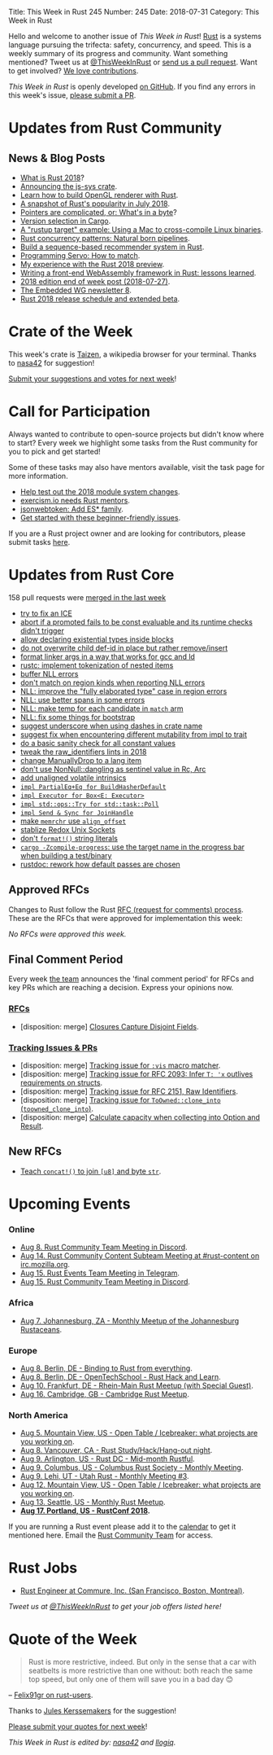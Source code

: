 Title: This Week in Rust 245
Number: 245
Date: 2018-07-31
Category: This Week in Rust

Hello and welcome to another issue of *This Week in Rust*!
[Rust](http://rust-lang.org) is a systems language pursuing the trifecta: safety, concurrency, and speed.
This is a weekly summary of its progress and community.
Want something mentioned? Tweet us at [@ThisWeekInRust](https://twitter.com/ThisWeekInRust) or [send us a pull request](https://github.com/cmr/this-week-in-rust).
Want to get involved? [We love contributions](https://github.com/rust-lang/rust/blob/master/CONTRIBUTING.md).

*This Week in Rust* is openly developed [on GitHub](https://github.com/cmr/this-week-in-rust).
If you find any errors in this week's issue, [please submit a PR](https://github.com/cmr/this-week-in-rust/pulls).

# Updates from Rust Community

## News & Blog Posts

* [What is Rust 2018](https://blog.rust-lang.org/2018/07/27/what-is-rust-2018.html)?
* [Announcing the js-sys crate](https://rustwasm.github.io/2018/07/26/announcing-the-js-sys-crate.html).
* [Learn how to build OpenGL renderer with Rust](https://old.reddit.com/r/rust/comments/92abkg/rust_and_opengl_from_scratch_a_blog_post_series/).
* [A snapshot of Rust's popularity in July 2018](http://www.jonathanturner.org/2018/07/snapshot-of-rust-popularity.html).
* [Pointers are complicated, or: What's in a byte](https://www.ralfj.de/blog/2018/07/24/pointers-and-bytes.html)?
* [Version selection in Cargo](https://aturon.github.io/2018/07/25/cargo-version-selection/).
* [A "rustup target" example: Using a Mac to cross-compile Linux binaries](http://timryan.org/2018/07/27/cross-compiling-linux-binaries-from-macos.html).
* [Rust concurrency patterns: Natural born pipelines](https://medium.com/@polyglot_factotum/rust-concurrency-patterns-natural-born-pipelines-4d599e7612fc).
* [Build a sequence-based recommender system in Rust](https://maciejkula.github.io/2018/07/27/recommending-books-with-rust/).
* [Programming Servo: How to match](https://medium.com/programming-servo/programming-servo-how-to-match-b76c43f76fe6).
* [My experience with the Rust 2018 preview](https://boats.gitlab.io/blog/post/my-experience-with-rust-2018/).
* [Writing a front-end WebAssembly framework in Rust: lessons learned](https://medium.com/@robert.balicki_2494/writing-a-front-end-webassembly-framework-in-rust-lessons-learned-7cc48ed27d96).
* [2018 edition end of week post (2018-07-27)](https://internals.rust-lang.org/t/2018-edition-end-of-week-post-2018-07-27/8078).
* [The Embedded WG newsletter 8](https://internals.rust-lang.org/t/the-embedded-working-group-newsletter-8/8089).
* [Rust 2018 release schedule and extended beta](https://internals.rust-lang.org/t/rust-2018-release-schedule-and-extended-beta/8076).

# Crate of the Week

This week's crate is [Taizen](https://github.com/NerdyPepper/taizen), a wikipedia browser for your terminal. Thanks to [nasa42](https://users.rust-lang.org/t/crate-of-the-week/2704/419) for suggestion!

[Submit your suggestions and votes for next week][submit_crate]!

[submit_crate]: https://users.rust-lang.org/t/crate-of-the-week/2704

# Call for Participation

Always wanted to contribute to open-source projects but didn't know where to start?
Every week we highlight some tasks from the Rust community for you to pick and get started!

Some of these tasks may also have mentors available, visit the task page for more information.

* [Help test out the 2018 module system changes](https://internals.rust-lang.org/t/help-test-out-the-2018-module-system-changes/8047).
* [exercism.io needs Rust mentors](https://users.rust-lang.org/t/exercism-io-needs-mentors/19222).
* [jsonwebtoken: Add ES* family](https://github.com/Keats/jsonwebtoken/issues/21).
* [Get started with these beginner-friendly issues](https://www.rustaceans.org/findwork/starters).

If you are a Rust project owner and are looking for contributors, please submit tasks [here][guidelines].

[guidelines]: https://users.rust-lang.org/t/twir-call-for-participation/4821

# Updates from Rust Core

158 pull requests were [merged in the last week][merged]

[merged]: https://github.com/search?q=is%3Apr+org%3Arust-lang+is%3Amerged+merged%3A2018-07-23..2018-07-31

* [try to fix an ICE](https://github.com/rust-lang/rust/pull/52673)
* [abort if a promoted fails to be const evaluable and its runtime checks didn't trigger](https://github.com/rust-lang/rust/pull/52571)
* [allow declaring existential types inside blocks](https://github.com/rust-lang/rust/pull/52645)
* [do not overwrite child def-id in place but rather remove/insert](https://github.com/rust-lang/rust/pull/52546)
* [format linker args in a way that works for gcc and ld](https://github.com/rust-lang/rust/pull/52654)
* [rustc: implement tokenization of nested items](https://github.com/rust-lang/rust/pull/52618)
* [buffer NLL errors](https://github.com/rust-lang/rust/pull/52566)
* [don't match on region kinds when reporting NLL errors](https://github.com/rust-lang/rust/pull/52617)
* [NLL: improve the "fully elaborated type" case in region errors](https://github.com/rust-lang/rust/pull/52648)
* [NLL: use better spans in some errors](https://github.com/rust-lang/rust/pull/52678)
* [NLL: make temp for each candidate in `match` arm](https://github.com/rust-lang/rust/pull/52733)
* [NLL: fix some things for bootstrap](https://github.com/rust-lang/rust/pull/52830)
* [suggest underscore when using dashes in crate name](https://github.com/rust-lang/rust/pull/52740)
* [suggest fix when encountering different mutability from impl to trait](https://github.com/rust-lang/rust/pull/52702)
* [do a basic sanity check for all constant values](https://github.com/rust-lang/rust/pull/51361)
* [tweak the raw_identifiers lints in 2018](https://github.com/rust-lang/rust/pull/52722)
* [change ManuallyDrop<T> to a lang item](https://github.com/rust-lang/rust/pull/52711)
* [don't use NonNull::dangling as sentinel value in Rc, Arc](https://github.com/rust-lang/rust/pull/52637)
* [add unaligned volatile intrinsics](https://github.com/rust-lang/rust/pull/52391)
* [`impl PartialEq+Eq for BuildHasherDefault`](https://github.com/rust-lang/rust/pull/52402)
* [`impl Executor for Box<E: Executor>`](https://github.com/rust-lang/rust/pull/52674)
* [`impl std::ops::Try for std::task::Poll`](https://github.com/rust-lang/rust/pull/52721)
* [`impl Send & Sync for JoinHandle`](https://github.com/rust-lang/rust/pull/52759)
* [make `memrchr` use `align_offset`](https://github.com/rust-lang/rust/pull/52744)
* [stablize Redox Unix Sockets](https://github.com/rust-lang/rust/pull/52656)
* [don't `format!()` string literals](https://github.com/rust-lang/rust/pull/52805)
* [`cargo -Zcompile-progress`: use the target name in the progress bar when building a test/binary](https://github.com/rust-lang/cargo/pull/5828)
* [rustdoc: rework how default passes are chosen](https://github.com/rust-lang/rust/pull/52751)

## Approved RFCs

Changes to Rust follow the Rust [RFC (request for comments)
process](https://github.com/rust-lang/rfcs#rust-rfcs). These
are the RFCs that were approved for implementation this week:

*No RFCs were approved this week.*

## Final Comment Period

Every week [the team](https://www.rust-lang.org/team.html) announces the
'final comment period' for RFCs and key PRs which are reaching a
decision. Express your opinions now.

### [RFCs](https://github.com/rust-lang/rfcs/labels/final-comment-period)

* [disposition: merge] [Closures Capture Disjoint Fields](https://github.com/rust-lang/rfcs/pull/2229).

### [Tracking Issues & PRs](https://github.com/rust-lang/rust/labels/final-comment-period)

* [disposition: merge] [Tracking issue for `:vis` macro matcher](https://github.com/rust-lang/rust/issues/41022).
* [disposition: merge] [Tracking issue for RFC 2093: Infer `T: 'x` outlives requirements on structs](https://github.com/rust-lang/rust/issues/44493).
* [disposition: merge] [Tracking issue for RFC 2151, Raw Identifiers](https://github.com/rust-lang/rust/issues/48589).
* [disposition: merge] [Tracking issue for `ToOwned::clone_into` (`toowned_clone_into`)](https://github.com/rust-lang/rust/issues/41263).
* [disposition: merge] [Calculate capacity when collecting into Option and Result](https://github.com/rust-lang/rust/pull/52910).

## New RFCs

* [Teach `concat!()` to join `[u8]` and byte `str`](https://github.com/rust-lang/rfcs/pull/2509).

# Upcoming Events

### Online

* [Aug  8. Rust Community Team Meeting in Discord](https://discordapp.com/channels/442252698964721669/443773747350994945).
* [Aug 14. Rust Community Content Subteam Meeting at #rust-content on irc.mozilla.org](irc://irc.mozilla.org/rust-content).
* [Aug 15. Rust Events Team Meeting in Telegram](https://t.me/joinchat/EkKINhHCgZ9llzvPidOssA).
* [Aug 15. Rust Community Team Meeting in Discord](https://discordapp.com/channels/442252698964721669/443773747350994945).

### Africa

* [Aug  7. Johannesburg, ZA - Monthly Meetup of the Johannesburg Rustaceans](https://www.meetup.com/Johannesburg-Rust-Meetup/events/cpblrnyxlbkb/).

### Europe

* [Aug  8. Berlin, DE - Binding to Rust from everything](https://www.meetup.com/Rust-Berlin/events/252872742/).
* [Aug  8. Berlin, DE - OpenTechSchool - Rust Hack and Learn](https://www.meetup.com/opentechschool-berlin/events/xkdlvpyxlblb/).
* [Aug 10. Frankfurt, DE - Rhein-Main Rust Meetup (with Special Guest)](https://www.meetup.com/Rust-Rhein-Main/events/253311151).
* [Aug 16. Cambridge, GB - Cambridge Rust Meetup](https://www.meetup.com/Cambridge-Rust-Meetup/events/pzwshpyxlbvb/).

### North America

* [Aug  5. Mountain View, US - Open Table / Icebreaker: what projects are you working on](https://www.meetup.com/Rust-Dev-in-Mountain-View/events/glnfcpyxlbhb/).
* [Aug  8. Vancouver, CA - Rust Study/Hack/Hang-out night](https://www.meetup.com/Vancouver-Rust/events/dqldspyxlblb/).
* [Aug  9. Arlington, US - Rust DC - Mid-month Rustful](https://www.meetup.com/RustDC/events/252742624).
* [Aug  9. Columbus, US - Columbus Rust Society - Monthly Meeting](https://www.meetup.com/columbus-rs/events/dbcfrpyxlbmb/).
* [Aug  9. Lehi, UT - Utah Rust - Monthly Meeting #3](https://www.meetup.com/utahrust/events/252760018/).
* [Aug 12. Mountain View, US - Open Table / Icebreaker: what projects are you working on](https://www.meetup.com/Rust-Dev-in-Mountain-View/events/glnfcpyxlbqb/).
* [Aug 13. Seattle, US - Monthly Rust Meetup](https://www.meetup.com/Seattle-Rust-Meetup/events/pkggvpyxlbrb/).
* **[Aug 17. Portland, US - RustConf 2018](http://rustconf.com/).**

If you are running a Rust event please add it to the [calendar] to get
it mentioned here. Email the [Rust Community Team][community] for access.

[calendar]: https://www.google.com/calendar/embed?src=apd9vmbc22egenmtu5l6c5jbfc%40group.calendar.google.com
[community]: mailto:community-team@rust-lang.org

# Rust Jobs

* [Rust Engineer at Commure, Inc. (San Francisco, Boston, Montreal)](https://www.reddit.com/r/rust/comments/92e67g/commure_healthcare_software_startup_hiring_rust/).

*Tweet us at [@ThisWeekInRust](https://twitter.com/ThisWeekInRust) to get your job offers listed here!*

# Quote of the Week

> Rust is more restrictive, indeed. But only in the sense that a car with seatbelts is more restrictive than one without: both reach the same top speed, but only one of them will save you in a bad day 😊

– [Felix91gr on rust-users](https://users.rust-lang.org/t/which-language-gives-users-more-control-c-or-rust/19034/8).

Thanks to [Jules Kerssemakers](https://users.rust-lang.org/u/juleskers) for the suggestion!

[Please submit your quotes for next week](http://users.rust-lang.org/t/twir-quote-of-the-week/328)!

*This Week in Rust is edited by: [nasa42](https://github.com/nasa42) and [llogiq](https://github.com/llogiq).*
